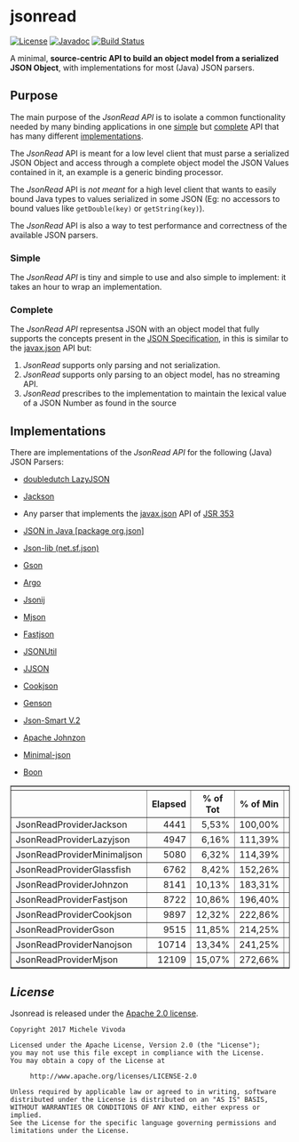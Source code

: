 # jsonread
[![License](https://img.shields.io/badge/license-Apache%202-4EB1BA.svg)](https://www.apache.org/licenses/LICENSE-2.0.html)
[![Javadoc](http://javadoc-badge.appspot.com/org.eleusoft/jsonread_1.0.0.svg?label=Javadoc)](https://eleusoft.github.io/jsonread/apidocs/)
[![Build Status](https://travis-ci.org/eleusoft/jsonread.svg?branch=master)](https://travis-ci.org/eleusoft/jsonread)

A minimal, <b>source-centric API to build an object model from a serialized JSON Object</b>, with implementations for most (Java) JSON parsers.

## Purpose

<p>The main purpose of the <em>JsonRead API</em> is to isolate a common functionality needed by many binding applications in one <A href='#simple'>simple</a> but <A href='#complete'>complete</a> API that has many different <A href='#implementations'>implementations</a>.

<p>The <em>JsonRead</em> API is meant for a low level client that must parse a serialized JSON Object
and access through a complete object model the JSON Values contained in it, an example is a generic binding processor.

<p>The <em>JsonRead</em> API is <em>not meant</em> for a high level client that wants to easily bound Java types 
to values serialized in some JSON  (Eg: no accessors to bound values like <code>getDouble(key)</code> or <code>getString(key)</code>).

<p>The <em>JsonRead</em> API is also a way to test performance and correctness of the available JSON parsers.

### Simple

<p>The <em>JsonRead API</em> is tiny and simple to use and also simple to implement: it takes an hour to wrap an implementation.

### Complete

<p>The <em>JsonRead API</em> representsa JSON with an object model
that fully supports the concepts present in the <A href='https://tools.ietf.org/html/rfc7159'>JSON Specification</A>,
in this is similar to the 
<A target='_blank' href='https://json-processing-spec.java.net/nonav/releases/1.0/pfd-draft/javadocs/index.html'>javax.json</A> API
but:
	<ol>
	<li><em>JsonRead</em> supports only parsing and not serialization.
	<li><em>JsonRead</em> supports only parsing to an object model, has no streaming API.
	<li><em>JsonRead</em> prescribes to the implementation to maintain the lexical value of a JSON Number as found in the source 
	</ol>
	


## Implementations

<p>There are implementations of the <em>JsonRead API</em> for the following (Java) JSON Parsers:

<ul>
	<li><p><A target='_blank' href='https://github.com/doubledutch/LazyJSON'>doubledutch LazyJSON</A>
	<li><p><A target='_blank' href='https://github.com/FasterXML/jackson'>Jackson</A>
	<li><p>Any parser that implements the <A href='https://docs.oracle.com/javaee/7/api/javax/json/package-summary.html'>javax.json</A> 
	API of <a target='_blank' href='https://jsonp.java.net/'>JSR 353</a>
	<li><p><A target='_blank' href='https://github.com/stleary/JSON-java'>JSON in Java [package org.json]</A>
	<li><p><A target='_blank' href='https://json-lib.sourceforge.net/'>Json-lib (net.sf.json)</A>
	<li><p><A target='_blank' href='https://github.com/google/gson'>Gson</A>
	<li><p><A target='_blank' href='https://sourceforge.net/projects/argo/'>Argo</A>
	<li><p><A target='_blank' href='https://bitbucket.org/jmarsden/jsonij/wiki/Home'>Jsonij</A>
	<li><p><A target='_blank' href='https://bolerio.github.io/mjson/'>Mjson</A>
	<li><p><A target='_blank' href='https://sourceforge.net/projects/fastjson/'>Fastjson</A>
	<li><p><A target='_blank' href='https://github.com/billdavidson/JSONUtil'>JSONUtil</a>
	<li><p><A target='_blank' href='http://code.grobmeier.de/jjson/'>JJSON</a>
	<li><p><A target='_blank' href='http://cookjson.yuanheng.org/'>Cookjson</a>
	<li><p><A target='_blank' href='https://owlike.github.io/genson/'>Genson</a>
	<li><p><A target='_blank' href='https://github.com/netplex/json-smart-v2'>Json-Smart V.2</a>
	<li><p><A target='_blank' href='http://johnzon.apache.org/'>Apache Johnzon</a>
	<li><p><A target='_blank' href='https://github.com/ralfstx/minimal-json'>Minimal-json</a>
        <li><p><A target='_blank' href='https://github.com/boonproject/boon'>Boon</a>
		
	
</ul>

<!-- table totals -->
<TABLE border cellspacing=0><TR><TD colspan=99><TR><th></th><th>Elapsed</th><th>% of Tot</th><th>% of Min</th><th>% of Max</th><th width=300></th></TR>
<TR><TD>JsonReadProviderJackson</TD><TD align=right>4441</TD><TD align=right>5,53%</TD><TD align=right>100,00%</TD><TD align=right>36,68%</TD><td></td></TR>
<TR><TD>JsonReadProviderLazyjson</TD><TD align=right>4947</TD><TD align=right>6,16%</TD><TD align=right>111,39%</TD><TD align=right>40,85%</TD><td></td></TR>
<TR><TD>JsonReadProviderMinimaljson</TD><TD align=right>5080</TD><TD align=right>6,32%</TD><TD align=right>114,39%</TD><TD align=right>41,95%</TD><td></td></TR>
<TR><TD>JsonReadProviderGlassfish</TD><TD align=right>6762</TD><TD align=right>8,42%</TD><TD align=right>152,26%</TD><TD align=right>55,84%</TD><td></td></TR>
<TR><TD>JsonReadProviderJohnzon</TD><TD align=right>8141</TD><TD align=right>10,13%</TD><TD align=right>183,31%</TD><TD align=right>67,23%</TD><td></td></TR>
<TR><TD>JsonReadProviderFastjson</TD><TD align=right>8722</TD><TD align=right>10,86%</TD><TD align=right>196,40%</TD><TD align=right>72,03%</TD><td></td></TR>
<TR><TD>JsonReadProviderCookjson</TD><TD align=right>9897</TD><TD align=right>12,32%</TD><TD align=right>222,86%</TD><TD align=right>81,73%</TD><td></td></TR>
<TR><TD>JsonReadProviderGson</TD><TD align=right>9515</TD><TD align=right>11,85%</TD><TD align=right>214,25%</TD><TD align=right>78,58%</TD><td></td></TR>
<TR><TD>JsonReadProviderNanojson</TD><TD align=right>10714</TD><TD align=right>13,34%</TD><TD align=right>241,25%</TD><TD align=right>88,48%</TD><td></td></TR>
<TR><TD>JsonReadProviderMjson</TD><TD align=right>12109</TD><TD align=right>15,07%</TD><TD align=right>272,66%</TD><TD align=right>100,00%</TD><td></td></TR>
</TABLE>

## *License*

Jsonread is released under the [Apache 2.0 license](license.txt).


```
Copyright 2017 Michele Vivoda

Licensed under the Apache License, Version 2.0 (the "License");
you may not use this file except in compliance with the License.
You may obtain a copy of the License at

     http://www.apache.org/licenses/LICENSE-2.0

Unless required by applicable law or agreed to in writing, software
distributed under the License is distributed on an "AS IS" BASIS,
WITHOUT WARRANTIES OR CONDITIONS OF ANY KIND, either express or implied.
See the License for the specific language governing permissions and
limitations under the License.
```

